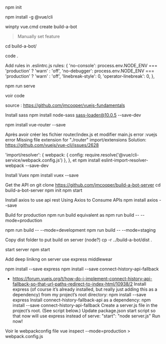 npm init

npm install -g @vue/cli

winpty vue.cmd create build-a-bot

> Manually set feature

cd build-a-bot/

 code .

Add rules in .eslintrc.js
 rules: {
    'no-console': process.env.NODE_ENV === 'production' ? 'warn' : 'off',
    'no-debugger': process.env.NODE_ENV === 'production' ? 'warn' : 'off',
    'linebreak-style': 0,
    'operator-linebreak': 0,
  },


 npm run serve

voir code

source :
https://github.com/jmcooper/vuejs-fundamentals


Install sass
npm install node-sass sass-loader@10.0.5 --save-dev

npm install vue-router --save


Après avoir créer les fichier router/index.js et modifier main.js
error :vuejs error Missing file extension for "./router" import/extensions
Solution:
https://github.com/vuejs/vue-cli/issues/2628

'import/resolver': { 
      webpack: { 
        config: require.resolve('@vue/cli-service/webpack.config.js') 
      },
    },
et
npm install eslint-import-resolver-webpack --save-dev


Install Vuex
npm install vuex --save

Get the API on
git clone https://github.com/jmcooper/build-a-bot-server
cd build-a-bot-server
npm init
npm start

Install axios to use api rest 
Using Axios to Consume APIs
npm install axios --save

Build for production
npm run build
equivalent as 
npm run build -- --mode=production

npm run build -- --mode=development
npm run build -- --mode=staging


Copy dist folder to put build on server (node?)
cp -r ../build-a-bot/dist .

start server 
npm start

Add deep linikng on server
use express middlewear

npm install --save express
npm install --save connect-history-api-fallback

* https://forum.vuejs.org/t/how-do-i-implement-connect-history-api-fallback-so-that-url-paths-redirect-to-index-html/10938/2
Install express (of course it’s already installed, but really just adding this as a dependency) from my project’s root directory:
npm install --save express
Install connect-history-fallback-api as a dependency:
npm install --save connect-history-api-fallback
Create a server.js file in the project’s root. (See script below.)
Update package.json start script so that now will use express instead of serve:
"start": "node server.js"
Run now!

Voir le webpackconfig file
vue inspect --mode=production > webpack.config.js









